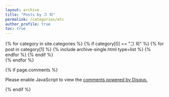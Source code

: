 ```yaml
---
layout: archive
title: "Posts by 그 외"
permalink: /categories/etc
author_profile: true
toc: true
---
```

{% for category in site.categories %}
  {% if category[0] == "그 외" %}
    {% for post in category[1] %}
      {% include archive-single.html type=list %}
    {% endfor %}
  {% endif %}  
{% endfor %}  

{% if page.comments %}
<div id="disqus_thread"></div>
<script>
(function() { // DON'T EDIT BELOW THIS LINE
var d = document, s = d.createElement('script');
s.src = '//zzu0203-github-io.disqus.com/embed.js';
s.setAttribute('data-timestamp', +new Date());
(d.head || d.body).appendChild(s);
})();
</script>
<noscript>Please enable JavaScript to view the <a href="https://disqus.com/?ref_noscript">comments powered by Disqus.</a></noscript>

{% endif %}
